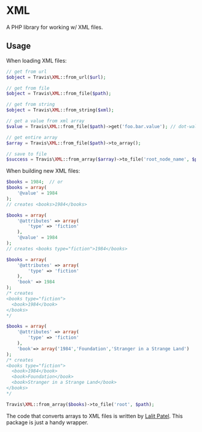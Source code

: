 # XML

A PHP library for working w/ XML files.

## Usage

When loading XML files:

```php
// get from url
$object = Travis\XML::from_url($url);

// get from file
$object = Travis\XML::from_file($path);

// get from string
$object = Travis\XML::from_string($xml);

// get a value from xml array
$value = Travis\XML::from_file($path)->get('foo.bar.value'); // dot-walking the array

// get entire array
$array = Travis\XML::from_file($path)->to_array();

// save to file
$success = Travis\XML::from_array($array)->to_file('root_node_name', $path);
```

When building new XML files:

```php
$books = 1984;  // or
$books = array(
    '@value' = 1984
);
// creates <books>1984</books>

$books = array(
    '@attributes' => array(
        'type' => 'fiction'
    ),
    '@value' = 1984
);
// creates <books type="fiction">1984</books>

$books = array(
    '@attributes' => array(
        'type' => 'fiction'
    ),
    'book' => 1984
);
/* creates
<books type="fiction">
  <book>1984</book>
</books>
*/

$books = array(
    '@attributes' => array(
        'type' => 'fiction'
    ),
    'book'=> array('1984','Foundation','Stranger in a Strange Land')
);
/* creates
<books type="fiction">
  <book>1984</book>
  <book>Foundation</book>
  <book>Stranger in a Strange Land</book>
</books>
*/

Travis\XML::from_array($books)->to_file('root', $path);
```

The code that converts arrays to XML files is written by [Lalit Patel](http://www.lalit.org/lab/convert-php-array-to-xml-with-attributes/).  This package is just a handy wrapper.
